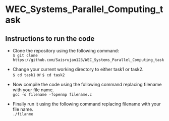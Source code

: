 # WEC_Systems_Parallel_Computing_task

## Instructions to run the code

* Clone the repository using the following command:\
`$ git clone https://github.com/Saisrujan123/WEC_Systems_Parallel_Computing_task`

* Change your current working directory to either task1 or task2.\
`$ cd task1`  or   `$ cd task2`

* Now compile the code using the following command replacing filename with your file name.\
`gcc -o filename -fopenmp filename.c`

* Finally run it using the following command replacing filename with your file name.\
`./filanme`
